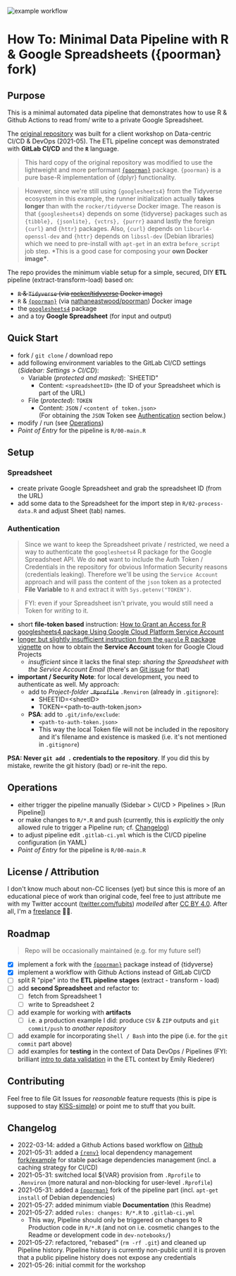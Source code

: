 ![example workflow](https://github.com/ellocke/rstats-etl-pipeline-101/actions/workflows/gh-pipeline.yaml/badge.svg)

# How To: Minimal Data Pipeline with R & Google Spreadsheets ({poorman} fork)

## Purpose

This is a minimal automated data pipeline that demonstrates how to use R & Github Actions to read from/ write to a private Google Spreadsheet.

The [original repository](https://gitlab.com/fubits/rstats-spreadsheets-etl-101/) was built for a client workshop on Data-centric CI/CD & DevOps (2021-05). The ETL pipeline concept was demonstrated with **GitLab CI/CD** and the **`R`** language.

> This hard copy of the original repository was modified to use the lightweight and more performant [`{poorman}`](https://github.com/nathaneastwood/poorman) package. `{poorman}` is a pure base-R implementation of {dplyr} functionality.

> However, since we're still using `{googlesheets4}` from the Tidyverse ecosystem in this example, the runner initialization actually **takes longer** than with the `rocker/tidyverse` Docker image. The reason is that `{googlesheets4}` depends on some {tidyverse} packages such as `{tibble}, {jsonlite}, {vctrs}, {purrr}` aaand lastly the foreign `{curl}` and `{httr}` packages. Also, `{curl}` depends on `libcurl4-openssl-dev` and `{httr}` depends on `libssl-dev` (Debian libraries) which we need to pre-install with `apt-get` in an extra `before_script` job step. \*This is a good case for composing your **own Docker image\***.

The repo provides the minimum viable setup for a simple, secured, DIY **ETL** pipeline (extract-transform-load) based on:

- ~~`R` & `Tidyverse` (via [rocker/tidyverse](https://hub.docker.com/r/rocker/tidyverse) Docker image)~~
- `R` & [`{poorman}`](https://github.com/nathaneastwood/poorman) (via [nathaneastwood/poorman](https://hub.docker.com/r/nathaneastwood/poorman/)) Docker image
- the [`googlesheets4`](https://googlesheets4.tidyverse.org/) package
- and a toy **Google Spreadsheet** (for input and output)

## Quick Start

- fork / `git clone` / download repo
- add following environment variables to the GitLab CI/CD settings (_Sidebar: Settings > CI/CD_):
  - Variable (_protected and masked_): `SHEETID"
    - Content: `<spreadsheetID>` (the ID of your Spreadsheet which is part of the URL)
  - File (_protected_): `TOKEN`
    - Content: `JSON` / `<content of token.json>`<br>(For obtaining the `JSON` Token see [Authentication](#authentication) section below.)
- modify / run (see [Operations](#operations))
- _Point of Entry_ for the pipeline is `R/00-main.R`

## Setup

### Spreadsheet

- create private Google Spreadsheet and grab the spreadsheet ID (from the URL)
- add some data to the Spreadsheet for the import step in `R/02-process-data.R` and adjust Sheet (tab) names.

### Authentication

> Since we want to keep the Spreadsheet private / restricted, we need a way to authenticate the `googlesheets4` R package for the Google Spreadsheet API. We do **not** want to include the Auth Token / Credentials in the repository for obvious Information Security reasons (credentials leaking). Therefore we'll be using the `Service Account` approach and will pass the content of the `json` token as a protected **File Variable** to `R` and extract it with `Sys.getenv("TOKEN")`.

> FYI: even if your Spreadsheet isn't private, you would still need a Token for _writing_ to it.

- short **file-token based** instruction: [How to Grant an Access for R googlesheets4 package Using Google Cloud Platform Service Account](https://cuberoot31.com/how-to-grant-an-access-to-r-googlesheets4-package-using-gcp-service-account/)
- [longer but slightly insufficient instruction from the `gargle` R package vignette](https://gargle.r-lib.org/articles/get-api-credentials.html#service-account-token-1) on how to obtain the **Service Account** token for Google Cloud Projects
  - _insufficient_ since it lacks the final step: _sharing the Spreadsheet with the Service Account Email_ (there's an [Git issue](https://github.com/tidyverse/googlesheets4/issues/170#issuecomment-832071335) for that)
- **important / Security Note**: for local development, you need to authenticate as well. My approach:
  - add to _Project-folder_ ~~`.Rprofile`~~ `.Renviron` (already in `.gitignore`):
    - SHEETID=\<sheetID\>
    - TOKEN=<path-to-auth-token.json>
  - **PSA**: add to `.git/info/exclude`:
    - `<path-to-auth-token.json>`
    - This way the local Token file will not be included in the repository and it's filename and existence is masked (i.e. it's not mentioned in `.gitignore`)

**PSA: Never `git add .` credentials to the repository**. If you did this by mistake, rewrite the git history (bad) or re-init the repo.

## Operations

- either trigger the pipeline manually (Sidebar > CI/CD > Pipelines > [Run Pipeline])
- or make changes to `R/*.R` and push (currently, this is _explicitly_ the only allowed rule to trigger a Pipeline run; cf. [Changelog](#changelog))
- to adjust pipeline edit `.gitlab-ci.yml` which is the CI/CD pipeline configuration (in YAML)
- _Point of Entry_ for the pipeline is `R/00-main.R`

## License / Attribution

I don't know much about non-CC licenses (yet) but since this is more of an educational piece of work than original code, feel free to just attribute me with my Twitter account ([twitter.com/fubits](https://twitter.com/fubits)) _modelled_ after [CC BY 4.0](https://creativecommons.org/licenses/by/4.0/). After all, I'm a [freelance](https://dadascience.design/portfolio/) 👨‍💻.

## Roadmap

> Repo will be occasionally maintained (e.g. for my future self)

- [x] implement a fork with the [`{poorman}`](https://github.com/nathaneastwood/poorman) package instead of {tidyverse}
- [x] implement a workflow with Github Actions instead of GitLab CI/CD
- [ ] split R "pipe" into the **ETL pipeline stages** (extract - transform - load)
- [ ] add **second Spreadsheet** and refactor to:
  - [ ] fetch from Spreadsheet 1
  - [ ] write to Spreadsheet 2
- [ ] add example for working with **artifacts**
  - [ ] i.e. a production example I did: produce `CSV` & `ZIP` outputs and `git commit/push` to _another repository_
- [ ] add example for incorporating `Shell / Bash` into the pipe (i.e. for the `git commit` part above)
- [ ] add examples for **testing** in the context of Data DevOps / Pipelines (FYI: brilliant [intro to data validation](https://emilyriederer.netlify.app/post/data-error-gen/) in the ETL context by Emily Riederer)

## Contributing

Feel free to file Git Issues for _reasonable_ feature requests (this is pipe is supposed to stay [KISS-simple](https://en.wikipedia.org/wiki/KISS_principle)) or point me to stuff that you built.

## Changelog

- 2022-03-14: added a Github Actions based workflow on [Github](https://github.com/ellocke/rstats-etl-pipeline-101)
- 2021-05-31: added a [`{renv}`](https://github.com/nathaneastwood/poorman) local dependency management [fork/example](https://gitlab.com/fubits/rstats-renv-spreadsheets-etl-101) for stable package dependencies management (incl. a caching strategy for CI/CD)
- 2021-05-31: switched local ${VAR} provision from `.Rprofile` to `.Renviron` (more natural and non-blocking for user-level `.Rprofile`)
- 2021-05-31: added a [`{poorman}`](https://github.com/nathaneastwood/poorman) fork of the pipeline part (incl. `apt-get install` of Debian dependencies)
- 2021-05-27: added minimum viable **Documentation** (this Readme)
- 2021-05-27: added `rules: changes: R/*.R` to `.gitlab-ci.yml`
  - This way, Pipeline should only be triggered on changes to R Production code in `R/*.R` (and not on i.e. cosmetic changes to the Readme or development code in `dev-notebooks/`)
- 2021-05-27: refactored, "rebased" (`rm -rf .git`) and cleaned up Pipeline history. Pipeline history is currently non-public until it is proven that a public pipeline history does not expose any credentials
- 2021-05-26: initial commit for the workshop
